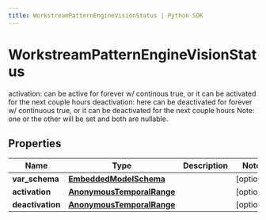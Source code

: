 ```yaml
---
title: WorkstreamPatternEngineVisionStatus | Python SDK
---
```


# WorkstreamPatternEngineVisionStatus

activation: can be active for forever w/ continous true, or it can be activated for the next couple hours  deactivation: here can be deactivated for forever w/ continuous true, or it can be deactivated for the next couple hours  Note: one or the other will be set and both are nullable.

## Properties

Name | Type | Description | Notes
------------ | ------------- | ------------- | -------------
**var_schema** | [**EmbeddedModelSchema**](EmbeddedModelSchema) |  | [optional] 
**activation** | [**AnonymousTemporalRange**](AnonymousTemporalRange) |  | [optional] 
**deactivation** | [**AnonymousTemporalRange**](AnonymousTemporalRange) |  | [optional] 


